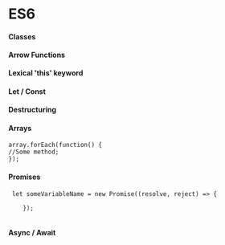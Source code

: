 
# ES6

#### Classes




#### Arrow Functions

**Lexical 'this' keyword**

#### Let / Const

#### Destructuring

#### Arrays

```
array.forEach(function() {
//Some method;
});

```

#### Promises
```
 let someVariableName = new Promise((resolve, reject) => {
        
    });


```


#### Async / Await


